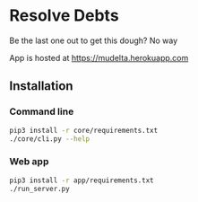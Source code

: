 # Resolve Debts
Be the last one out to get this dough? No way

App is hosted at https://mudelta.herokuapp.com

## Installation
### Command line
````bash
pip3 install -r core/requirements.txt
./core/cli.py --help
````

### Web app
````bash
pip3 install -r app/requirements.txt
./run_server.py
````
